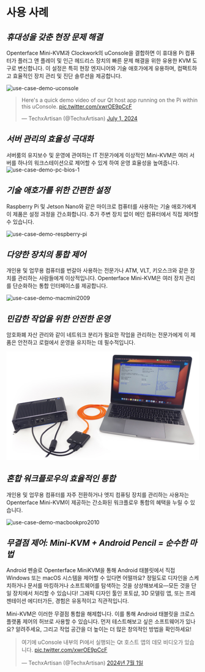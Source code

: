 # 사용 사례
## ***휴대성을 갖춘 현장 문제 해결***
Openterface Mini-KVM과 Clockwork의 uConsole을 결합하면 이 휴대용 Pi 컴퓨터가 플러그 앤 플레이 및 인근 헤드리스 장치의 빠른 문제 해결을 위한 유용한 KVM 도구로 변신합니다. 이 설정은 특히 현장 엔지니어와 기술 애호가에게 유용하며, 컴팩트하고 효율적인 장치 관리 및 진단 솔루션을 제공합니다.

<img src="https://pbs.twimg.com/media/GRaeGqHa0AA_GMv?format=jpg&name=4096x4096" alt="use-case-demo-uconsole" width="560" height="560">

<blockquote class="twitter-tweet" data-media-max-width="560"><p lang="en" dir="ltr">Here&#39;s a quick demo video of our Qt host app running on the Pi within this uConsole. <a href="https://t.co/xwrOE9pCcF">pic.twitter.com/xwrOE9pCcF</a></p>&mdash; TechxArtisan (@TechxArtisan) <a href="https://twitter.com/TechxArtisan/status/1807824199152722019?ref_src=twsrc%5Etfw">July 1, 2024</a></blockquote> <script async src="https://platform.twitter.com/widgets.js" charset="utf-8"></script>

## ***서버 관리의 효율성 극대화***
서버룸의 유지보수 및 운영에 관여하는 IT 전문가에게 이상적인 Mini-KVM은 여러 서버를 하나의 워크스테이션으로 제어할 수 있게 하여 운영 효율성을 높여줍니다.
![use-case-demo-pc-bios-1](/images/product/use-case-demo-pc-bios-1.jpg)

## ***기술 애호가를 위한 간편한 설정***
Raspberry Pi 및 Jetson Nano와 같은 마이크로 컴퓨터를 사용하는 기술 애호가에게 이 제품은 설정 과정을 간소화합니다. 추가 주변 장치 없이 메인 컴퓨터에서 직접 제어할 수 있습니다.

![use-case-demo-respberry-pi](/images/product/use-case-demo-respberry-pi.jpg)

## ***다양한 장치의 통합 제어***
개인용 및 업무용 컴퓨터를 번갈아 사용하는 전문가나 ATM, VLT, 키오스크와 같은 장치를 관리하는 사람들에게 이상적입니다. Openterface Mini-KVM은 여러 장치 관리를 단순화하는 통합 인터페이스를 제공합니다.

![use-case-demo-macmini2009](/images/product/use-case-demo-macmini2009-3.jpg)

## ***민감한 작업을 위한 안전한 운영***
암호화폐 자산 관리와 같이 네트워크 분리가 필요한 작업을 관리하는 전문가에게 이 제품은 안전하고 로컬에서 운영을 유지하는 데 필수적입니다.

![use-case-demo-industrial-pc](images/product/use-case-demo-industrial-pc.jpg)

## ***혼합 워크플로우의 효율적인 통합***
개인용 및 업무용 컴퓨터를 자주 전환하거나 엣지 컴퓨팅 장치를 관리하는 사용자는 Openterface Mini-KVM이 제공하는 간소화된 워크플로우 통합의 혜택을 누릴 수 있습니다.

![use-case-demo-macbookpro2010](/images/product/use-case-demo-macbookpro2010.jpg)

## ***무결점 제어: Mini-KVM + Android Pencil = 순수한 마법***
Android 펜슬로 Openterface MiniKVM을 통해 Android 태블릿에서 직접 Windows 또는 macOS 시스템을 제어할 수 있다면 어떨까요? 정밀도로 디자인을 스케치하거나 문서를 마킹하거나 소프트웨어를 탐색하는 것을 상상해보세요—모든 것을 단일 장치에서 처리할 수 있습니다! 그래픽 디자인 툴인 포토샵, 3D 모델링 앱, 또는 프레젠테이션 에디터가든, 경험은 유동적이고 직관적입니다.

Mini-KVM은 이러한 무결점 통합을 해제합니다. 이를 통해 Android 태블릿을 크로스 플랫폼 제어의 허브로 사용할 수 있습니다. 먼저 테스트해보고 싶은 소프트웨어가 있나요? 알려주세요, 그리고 작업 공간을 더 높이는 더 많은 창의적인 방법을 확인하세요!

<blockquote class="twitter-tweet" data-media-max-width="560"><p lang="en" dir="ltr">여기에 uConsole 내부의 Pi에서 실행되는 Qt 호스트 앱의 데모 비디오가 있습니다. <a href="https://t.co/xwrOE9pCcF">pic.twitter.com/xwrOE9pCcF</a></p>&mdash; TechxArtisan (@TechxArtisan) <a href="https://twitter.com/TechxArtisan/status/1872660955768946823?ref_src=twsrc%5Etfw">2024년 7월 1일</a></blockquote> <script async src="https://platform.twitter.com/widgets.js" charset="utf-8"></script>